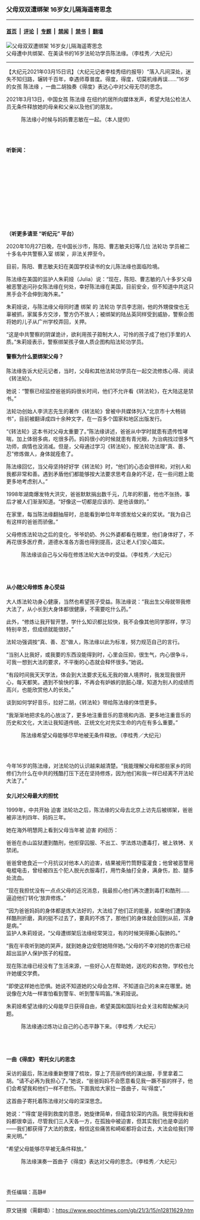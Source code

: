 ### 父母双双遭绑架 16岁女儿隔海遥寄思念

---

#### [首页](../../../..?n12811629) &nbsp;|&nbsp; [评论](../../../../../epoch-comment?n12811629) &nbsp;|&nbsp; [专题](../../../../../epoch-special?n12811629) &nbsp;|&nbsp; [禁闻](../../../../../epoch-news?n12811629) &nbsp;|&nbsp; [禁书](../../../../../books?n12811629) &nbsp;|&nbsp; [翻墙](https://github.com/gfw-breaker/nogfw/blob/master/README.md?n12811629)


<div><img alt="父母双双遭绑架 16岁女儿隔海遥寄思念" class="attachment-djy_600_400 size-djy_600_400 wp-post-image" src="https://i.epochtimes.com/assets/uploads/2021/03/267f28c992e3a5a1bf25ca3549fe7256-600x400.jpg"/>
<div class="caption">
 父母遭中共绑架、在美读书的16岁法轮功学员陈法缘。（李桂秀／大纪元）
</div></div><hr/><div class="post_content" id="artbody" itemprop="articleBody">
 <!-- article content begin -->
 <p>
  【大纪元2021年03月15日讯】（大纪元记者李桂秀纽约报导）“落入凡间深处，迷失不知归路，辗转千百年，幸遇师尊普度。得度，得度，切莫机缘再误……”16岁的女孩
  <ok href="https://www.epochtimes.com/gb/tag/%E9%99%88%E6%B3%95%E7%BC%98.html">
   陈法缘
  </ok>
  ，一曲二胡独奏《得度》表达心中对父母无尽的思念。
 </p>
 <p>
  2021年3月13日，中国女孩
  <ok href="https://www.epochtimes.com/gb/tag/%E9%99%88%E6%B3%95%E7%BC%98.html">
   陈法缘
  </ok>
  在纽约的居所向媒体发声，希望大陆公检法人员无条件释放她的母亲和父亲以及他们的朋友。
 </p>
 <figure aria-describedby="caption-attachment-12811636" class="wp-caption aligncenter" id="attachment_12811636" style="width: 398px">
  <ok href="https://i.epochtimes.com/assets/uploads/2021/03/c11bea783838367b6a7091834bc1aa67.jpg" target="_blank">
   <img alt="" class="size-full wp-image-12811636" src="https://i.epochtimes.com/assets/uploads/2021/03/c11bea783838367b6a7091834bc1aa67.jpg"/>
  </ok>
  <br/><figcaption class="wp-caption-text" id="caption-attachment-12811636">
   陈法缘小时候与妈妈曹志敏在一起。（本人提供）
  </figcaption><br/>
 </figure><br/>
 <p>
  <strong>
   听新闻：
  </strong>
 </p>
 <div style="width: 100%; height: 170px; margin-bottom: 20px; border-radius: 10px; overflow:hidden;">
 </div>
 <p>
  <strong>
   （听更多请至
   <ok href="https://www.epochtimes.com/gb/podcast.htm">
    “听纪元”
   </ok>
   平台）
  </strong>
 </p>
 <p>
  2020年10月27日晚，在中国长沙市，陈阳、曹志敏夫妇等几位
  <ok href="https://www.epochtimes.com/gb/tag/%E6%B3%95%E8%BD%AE%E5%8A%9F.html">
   法轮功
  </ok>
  学员被二十多名中共警察入室
  <ok href="https://www.epochtimes.com/gb/tag/%E7%BB%91%E6%9E%B6.html">
   绑架
  </ok>
  ，非法关押至今。
 </p>
 <p>
  目前，陈阳、曹志敏夫妇在美国学校读书的女儿陈法缘也面临险境。
 </p>
 <p>
  陈法缘在美国的监护人朱莉娅（Julia）说：“现在，陈阳、曹志敏的八十多岁父母被恶警追问孙女陈法缘在何处，幸好陈法缘在美国，目前安全，但不知道中共这只黑手会不会伸到海外来。”
 </p>
 <p>
  朱莉娅说，与陈法缘父母同时遭
  <ok href="https://www.epochtimes.com/gb/tag/%E7%BB%91%E6%9E%B6.html">
   绑架
  </ok>
  的
  <ok href="https://www.epochtimes.com/gb/tag/%E6%B3%95%E8%BD%AE%E5%8A%9F.html">
   法轮功
  </ok>
  学员李志刚，他的外甥俊俊也无辜被抓，家属多方交涉，警方仍不放人；被绑架的陆丛英同样受到威胁，警察企图将她的儿子从广州学校弄回，关押。
 </p>
 <p>
  “这是中共警察的阴谋诡计，欲利用孩子箝制大人，可怜的孩子成了他们手里的人质。”朱莉娅表示，警察绑架孩子做人质企图构陷法轮功学员。
 </p>
 <h4>
  警察为什么要绑架父母？
 </h4>
 <p>
  陈法缘告诉大纪元记者，当时，父母和其他法轮功学员在一起交流修炼心得、阅读《转法轮》。
 </p>
 <p>
  她说：“警察已经监控爸爸妈妈很长时间，他们不允许看《转法轮》，在大陆这是禁书。”
 </p>
 <p>
  法轮功创始人李洪志先生的著作《转法轮》曾被中共媒体列入“北京市十大畅销书”，目前被翻译成四十余种文字，在一百多个国家和地区出版发行。
 </p>
 <p>
  “《转法轮》这本书对父母太重要了。”陈法缘讲述，爸爸从中学时就患有遗传性哮喘，加上体弱多病，吃很多药。妈妈很小的时候就患有青光眼，为治病找过很多气功师，病情也没消减。但是，父母通过学习《转法轮》，按法轮功法理“真、善、忍”修炼做人，身体就痊愈了。
 </p>
 <p>
  陈法缘回忆，当父母坚持好好学《转法轮》时，“他们的心态会很祥和，对别人和我都非常和善。遇到矛盾他们都能够按大法要求思考自身的不足，在一些问题上能更多地考虑别人。”
 </p>
 <p>
  1998年湖南爆发特大洪灾，爸爸默默捐出数千元，几年的积蓄，他也不张扬，事后才被人们渐渐知道。“好像这一切都是应该的、是他该做的。”
 </p>
 <p>
  在家里，每当陈法缘翻抽屉时，总能看到单位年年颁发给父亲的奖状。“我为自己有这样的爸爸而骄傲。”
 </p>
 <p>
  父母修炼法轮功之后的变化，爷爷奶奶、外公外婆都看在眼里，他们身体好了，不再花很多医疗费，道德水准各方面也得到提高，这让老人们安心踏实。
 </p>
 <figure aria-describedby="caption-attachment-12811634" class="wp-caption aligncenter" id="attachment_12811634" style="width: 600px">
  <ok href="https://i.epochtimes.com/assets/uploads/2021/03/e4ab09a3eb4a00ff3c690c416cbc1211.jpg" target="_blank">
   <img alt="" class="size-large wp-image-12811634" src="https://i.epochtimes.com/assets/uploads/2021/03/e4ab09a3eb4a00ff3c690c416cbc1211-600x450.jpg"/>
  </ok>
  <br/><figcaption class="wp-caption-text" id="caption-attachment-12811634">
   陈法缘谈自己与父母在修炼法轮大法中的受益。（李桂秀／大纪元）
  </figcaption><br/>
 </figure><br/>
 <h4>
  从小随父母修炼 身心受益
 </h4>
 <p>
  大人炼法轮功身心健康，当然也希望孩子受益。陈法缘说：“我出生父母就带我修大法了，从小长到大身体都很健康，不需要吃什么药。”
 </p>
 <p>
  此外，“修炼让我开智开慧，学什么知识都比较快，我不会像其他同学那样，学习特别辛苦，但成绩就能很好。”
 </p>
 <p>
  法轮功强调按“真、善、忍”做人，陈法缘以此为标准，努力规范自己的言行。
 </p>
 <p>
  “当别人比我好，或我要的东西没能得到时，心里会压抑，很生气，内心很争斗，可我一想到大法的要求，不平衡的心态就会释怀很多。”她说。
 </p>
 <p>
  “有段时间我天天学法，体会到大法要求无私无我的做人境界时，我发现我很开心，每天都笑。遇到不愉快的事，不再会有妒嫉的肮脏心理，知道为别人的成绩而高兴，也能欣赏他人的长处。”
 </p>
 <p>
  谈到如何学好音乐，拉好二胡，《转法轮》带给陈法缘的体悟更多。
 </p>
 <p>
  “我渐渐地把求名的心放淡了，更多地注重音乐的意境和内涵、更多地注重音乐的历史和文化，大法让我知道传统、正统文化对充实生命的内在有多么重要。”
 </p>
 <figure aria-describedby="caption-attachment-12811642" class="wp-caption aligncenter" id="attachment_12811642" style="width: 600px">
  <ok href="https://i.epochtimes.com/assets/uploads/2021/03/59af02cd8af99d05b13f5846401fba20.jpg" target="_blank">
   <img alt="" class="size-large wp-image-12811642" src="https://i.epochtimes.com/assets/uploads/2021/03/59af02cd8af99d05b13f5846401fba20-600x450.jpg"/>
  </ok>
  <br/><figcaption class="wp-caption-text" id="caption-attachment-12811642">
   陈法缘希望父母能够尽早地被无条件释放。（李桂秀／大纪元）
  </figcaption><br/>
 </figure><br/>
 <p>
  今年16岁的陈法缘，对法轮功的认识越来越清楚。“我能理解父母和那些家乡的同修们为什么在中共的残酷打压下还在坚持修炼，因为他们和我一样已经离不开法轮大法了。”
 </p>
 <h4>
  女儿对父母最大的担忧
 </h4>
 <p>
  1999年，中共开始
  <ok href="https://www.epochtimes.com/gb/tag/%E8%BF%AB%E5%AE%B3.html">
   迫害
  </ok>
  法轮功之后，陈法缘的父母去北京上访先后被绑架，爸爸被非法判四年、妈妈三年。
 </p>
 <p>
  她在海外明慧网上看到父母当年被
  <ok href="https://www.epochtimes.com/gb/tag/%E8%BF%AB%E5%AE%B3.html">
   迫害
  </ok>
  的经历：
 </p>
 <p>
  爸爸在赤山监狱遭到酷刑，他拒穿囚服、不出工、学法炼功遭毒打，被上铁铐、关禁闭。
 </p>
 <p>
  爸爸曾绝食近一个月抗议对他本人的迫害，结果被用竹筒野蛮灌食；他曾被恶警用电棍电击，曾经被四五个犯人脱光衣服毒打，用竹条抽打全身，满身伤，脸、腿多处流血。
 </p>
 <p>
  “现在我担忧没有一点点父母的近况消息，我最担心他们再次遭到毒打和酷刑……逼迫他们‘转化’放弃修炼。”
 </p>
 <p>
  “因为爸爸妈妈的身体都是炼大法好的，大法给了他们正的能量，如果他们遭到各样酷刑折磨，真的挺不过去了，要真的不炼了，那他们的身体就会回到从前，浑身是病。”
  <br/>
  监护人朱莉娅说，“父母遭绑架后法缘经常哭泣，有的时候哭得撕心裂肺的。”
 </p>
 <p>
  “我在半夜听到她的哭声，就到她身边安慰她陪伴她。”父母的不幸对她的伤害已经超出监护人保护孩子的程度。
 </p>
 <p>
  现在陈法缘已经没有了生活来源，一些好心人在帮助她，送吃的和衣物，学校也允许她缓交学费。
 </p>
 <p>
  “即使这样她也恐惧。她说不知道她的父母会怎样、不知道自己的未来在哪里。她说像在大陆一样害怕看到警车、听到警车鸣笛。”朱莉娅说。
 </p>
 <p>
  朱莉娅希望法缘的父母能早日获得自由，希望美国和国际社会关注和帮助解决问题。
 </p>
 <figure aria-describedby="caption-attachment-12811638" class="wp-caption aligncenter" id="attachment_12811638" style="width: 600px">
  <ok href="https://i.epochtimes.com/assets/uploads/2021/03/79feeaef30011efc4cef9cb78be971d5.jpg" target="_blank">
   <img alt="" class="size-large wp-image-12811638" src="https://i.epochtimes.com/assets/uploads/2021/03/79feeaef30011efc4cef9cb78be971d5-600x450.jpg"/>
  </ok>
  <br/><figcaption class="wp-caption-text" id="caption-attachment-12811638">
   陈法缘通过炼功让自己的心态平静下来。（李桂秀／大纪元）
  </figcaption><br/>
 </figure><br/>
 <h4>
  一曲《得度》 寄托女儿的思念
 </h4>
 <p>
  采访的最后，陈法缘重新整理了梳妆，穿上了亮丽传统的演出服，手里拿着二胡。“请不必再为我担心了。”她说，“爸爸妈妈不会愿意看见我一蹶不振的样子，他们会希望我和他们一样不悲伤。下面我给大家拉一首曲子，叫‘得度’。”
 </p>
 <p>
  这首曲子寄托着陈法缘对父母的深深思念。
 </p>
 <p>
  她说：“‘得度’是得到救度的意思，她旋律简单，但蕴含较深的内涵。我觉得我和爸妈都很幸运，尽管我们三人天各一方，在孤独中被迫害，但其实我们也是幸运的——我们都获得了大法的救度，相信这些痛苦和崎岖都将会过去，大法会给我们带来光明。”
 </p>
 <p>
  “希望父母能够尽早被无条件释放。”
 </p>
 <figure aria-describedby="caption-attachment-12811639" class="wp-caption aligncenter" id="attachment_12811639" style="width: 600px">
  <ok href="https://i.epochtimes.com/assets/uploads/2021/03/f748d8e8b7d771b3e11633db7027f79e.jpg" target="_blank">
   <img alt="" class="size-large wp-image-12811639" src="https://i.epochtimes.com/assets/uploads/2021/03/f748d8e8b7d771b3e11633db7027f79e-600x450.jpg"/>
  </ok>
  <br/><figcaption class="wp-caption-text" id="caption-attachment-12811639">
   陈法缘演奏一首曲子《得度》表达对父母的思念。（李桂秀／大纪元）
  </figcaption><br/>
 </figure><br/>
 <p>
  责任编辑：高静#
 </p>
 <!-- article content end -->
 <div id="below_article_ad">
 </div>
</div>


---

原文链接（需翻墙）：https://www.epochtimes.com/gb/21/3/15/n12811629.htm